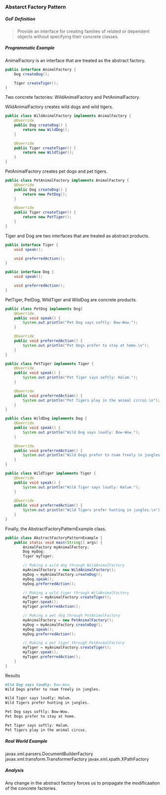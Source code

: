 ### Abstarct Factory Pattern

##### GoF Definition

> Provide an interface for creating families of related or dependent objects without specifying their concrete classes.

##### Programmatic Example

AnimalFactory is an interface that are treated as the abstract factory.

```java
public interface AnimalFactory {
    Dog createDog();

    Tiger createTiger();
}
```

Two concrete factories: WildAnimalFactory and PetAnimalFactory.

WildAnimalFactory creates wild dogs and wild tigers.

```java
public class WildAnimalFactory implements AnimalFactory {
    @Override
    public Dog createDog() {
        return new WildDog();
    }

    @Override
    public Tiger createTiger() {
        return new WildTiger();
    }
}
```

PetAnimalFactory creates pet dogs and pet tigers.

```java
public class PetAnimalFactory implements AnimalFactory {
    @Override
    public Dog createDog() {
        return new PetDog();
    }

    @Override
    public Tiger createTiger() {
        return new PetTiger();
    }
}
```

Tiger and Dog are two interfaces that are treated as abstract products.

```java
public interface Tiger {
    void speak();

    void preferredAction();
}
```

```java
public interface Dog {
    void speak();

    void preferredAction();
}
```

PetTiger, PetDog, WIldTiger and WildDog are concrete products.

```java
public class PetDog implements Dog{
    @Override
    public void speak() {
        System.out.println("Pet Dog says softly: Bow-Wow.");
    }

    @Override
    public void preferredAction() {
        System.out.println("Pet Dogs prefer to stay at home.\n");
    }
}
```

```java
public class PetTiger implements Tiger {
    @Override
    public void speak() {
        System.out.println("Pet Tiger says softly: Halum.");
    }

    @Override
    public void preferredAction() {
        System.out.println("Pet Tigers play in the animal circus.\n");
    }
}
```

```java
public class WildDog implements Dog {
    @Override
    public void speak() {
        System.out.println("Wild Dog says loudly: Bow-Wow.");
    }

    @Override
    public void preferredAction() {
        System.out.println("Wild Dogs prefer to roam freely in jungles.\n");
    }
}
```

```java
public class WildTiger implements Tiger {
    @Override
    public void speak() {
        System.out.println("Wild Tiger says loudly: Halum.");
    }

    @Override
    public void preferredAction() {
        System.out.println("Wild Tigers prefer hunting in jungles.\n");
    }
}
```

Finally, the AbstractFactoryPatternExample class.

```java
public class AbstractFactoryPatternExample {
    public static void main(String[] args) {
        AnimalFactory myAnimalFactory;
        Dog myDog;
        Tiger myTiger;

        // Making a wild dog through WildAnimalFactory
        myAnimalFactory = new WildAnimalFactory();
        myDog = myAnimalFactory.createDog();
        myDog.speak();
        myDog.preferredAction();

        // Making a wild tiger through WildAnimalFactory
        myTiger = myAnimalFactory.createTiger();
        myTiger.speak();
        myTiger.preferredAction();

        // Making a pet dog through PetAnimalFactory
        myAnimalFactory = new PetAnimalFactory();
        myDog = myAnimalFactory.createDog();
        myDog.speak();
        myDog.preferredAction();

        // Making a pet tiger through PetAnimalFactory
        myTiger = myAnimalFactory.createTiger();
        myTiger.speak();
        myTiger.preferredAction();
    }
}
```

Results

```markdown
Wild Dog says loudly: Bow-Wow.
Wild Dogs prefer to roam freely in jungles.

Wild Tiger says loudly: Halum.
Wild Tigers prefer hunting in jungles.

Pet Dog says softly: Bow-Wow.
Pet Dogs prefer to stay at home.

Pet Tiger says softly: Halum.
Pet Tigers play in the animal circus.
```

##### Real World Example

javax.xml.parsers.DocumentBuilderFactory
javax.xml.transform.TransformerFactory
javax.xml.xpath.XPathFactory

##### Analysis

Any change in the abstract factory forces us to propagate the modificaation of the concrete factories.